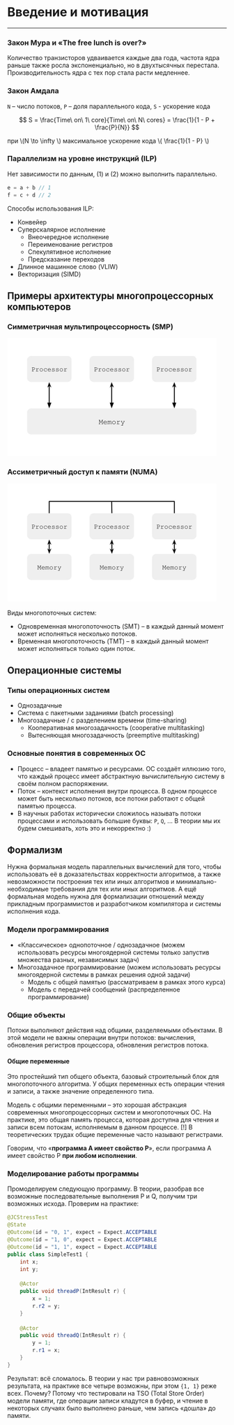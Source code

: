 # Введение и мотивация
---
### Закон Мура и «The free lunch is over?»
Количество транзисторов удваивается каждые два года, частота ядра раньше также росла экспоненциально, но в двухтысячных перестала. Производительность ядра с тех пор стала расти медленнее.
### Закон Амдала
`N` – число потоков, `P` – доля параллельного кода, `S` - ускорение кода

$$
S = \frac{Time\ on\ 1\ core}{Time\ on\ N\ cores} = \frac{1}{1 - P + \frac{P}{N}}
$$

при \\(N \to \infty \\) максимальное ускорение кода \\( \frac{1}{1 - P} \\)

### Параллелизм на уровне инструкций (ILP)
Нет зависимости по данным, (1) и (2) можно выполнить параллельно.
```java
e = a + b // 1
f = c + d // 2
```
Способы использования ILP:
* Конвейер
* Суперскалярное исполнение
	* Внеочередное исполнение
	* Переименование регистров
	* Спекулятивное исполнение
	* Предсказание переходов
* Длинное машинное слово (VLIW)
* Векторизация (SIMD)

## Примеры архитектуры многопроцессорных компьютеров
### Симметричная мультипроцессорность (SMP)
<img src="./img/1_smp.jpg" style="zoom:50%;" />

### Ассиметричный доступ к памяти (NUMA)
<img src="./img/1_numa.jpg" style="zoom:50%;" />

Виды многопоточных систем:
* Одновременная многопоточность (SMT) – в каждый данный момент может исполняться несколько потоков.
* Временная многопоточность (TMT) – в каждый данный момент может исполняться только один поток.

## Операционные системы
### Типы операционных систем
* Однозадачные
* Система с пакетными заданиями (batch processing)
* Многозадачные / с разделением времени (time-sharing)
	* Кооперативная многозадачность (cooperative multitasking)
	* Вытесняющая многозадачность (preemptive multitasking)

### Основные понятия в современных ОС
* Процесс – владеет памятью и ресурсами. ОС создаёт иллюзию того, что каждый процесс имеет абстрактную вычислительную систему в своём полном распоряжении.
* Поток – контекст исполнения внутри процесса. В одном процессе может быть несколько потоков, все потоки работают с общей памятью процесса.
* В научных работах исторически сложилось называть потоки процессами и использовать большие буквы: `P`, `Q`, ...
В теории мы их будем смешивать, хоть это и некорректно :)

## Формализм
Нужна формальная модель параллельных вычислений для того, чтобы использовать её в доказательствах корректности алгоритмов, а также невозможности построения тех или иных алгоритмов и минимально-необходимые требования для тех или иных алгоритмов.
А ещё формальная модель нужна для формализации отношений между прикладным программистов и разработчиком компилятора и системы исполнения кода.

### Модели программирования
* «Классическое» однопоточное / однозадачное (можем использовать ресурсы многоядерной системы только запустив множества разных, независимых задач)
* Многозадачное программирование (можем использовать ресурсы многоядерной системы в рамках решения одной задачи)
	* Модель с общей памятью (рассматриваем в рамках этого курса)
	* Модель с передачей сообщений (распределенное программирование)

### Общие объекты
Потоки выполняют действия над общими, разделяемыми объектами. В этой модели не важны операции внутри потоков: вычисления, обновления регистров процессора, обновления регистров потока.

#### Общие переменные
Это простейший тип общего объекта, базовый строительный блок для многопоточного алгоритма. У общих переменных есть операции чтения и записи, а также значение определенного типа.

Модель с общими переменными – это хорошая абстракция современных многопроцессорных систем и многопоточных ОС. На практике, это общая память процесса, которая доступна для чтения и записи всем потокам, исполняемым в данном процессе.
[!] В теоретических трудах общие переменные часто называют регистрами.

Говорим, что «__программа А имеет свойство Р__», если программа А имеет свойство Р __при любом исполнении__.

### Моделирование работы программы
Промоделируем следующую программу. В теории, разобрав все возможные последовательные выполнения P и Q, получим три возможных исхода. Проверим на практике:
```java
@JCStressTest
@State
@Outcome(id = "0, 1", expect = Expect.ACCEPTABLE
@Outcome(id = "1, 0", expect = Expect.ACCEPTABLE
@Outcome(id = "1, 1", expect = Expect.ACCEPTABLE
public class SimpleTest1 {
    int x;
    int y;
    
    @Actor 
    public void threadP(IntResult r) {
        x = 1;
        r.r2 = y;
    }
    
    @Actor 
    public void threadQ(IntResult r) {
        y = 1;
        r.r1 = x;
    }
}
```

Результат: всё сломалось. В теории у нас три равновозможных результата, на практике все четыре возможны, при этом `{1, 1}` реже всех. Почему? Потому что тестировали на TSO (Total Store Order) модели памяти, где операции записи кладутся в буфер, и чтение в некоторых случаях было выполнено раньше, чем запись «дошла» до памяти.
